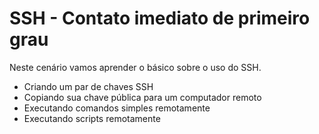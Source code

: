 # SSH - Contato imediato de primeiro grau

Neste cenário vamos aprender o básico sobre o uso do SSH.

- Criando um par de chaves SSH
- Copiando sua chave pública para um computador remoto
- Executando comandos simples remotamente
- Executando scripts remotamente
